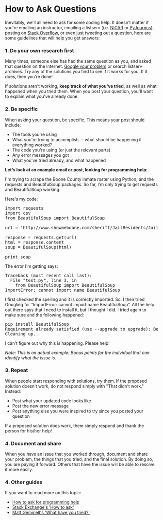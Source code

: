 # How to Ask Questions

Inevitably, we'll all need to ask for some coding help. It doesn't matter if you're emailing an instructor, emailing a listserv (i.e. [NICAR](http://www.ire.org/resource-center/listservs/subscribe-nicar-l/) or [PyJournos](https://groups.google.com/forum/#!forum/pythonjournos)), posting on [Stack Overflow](http://stackoverflow.com/), or even just tweeting out a question, here are some guidelines that will help you get answers:

### 1. Do your own research first
Many times, someone else has had the same question as you, and asked that question on the Internet. [Google your problem](http://knightlab.northwestern.edu/2014/03/13/googling-for-code-solutions-can-be-tricky-heres-how-to-get-started/) or search listserv archives. Try any of the solutions you find to see if it works for you. If it does, then you're done!

If solutions aren't working, **keep track of what you've tried**, as well as what happened when you tried them. When you post your question, you'll want to explain what you've already done.

### 2. Be specific
When asking your question, be specific. This means your post should include:

* The tools you're using
* What you're trying to accomplish -- what should be happening if everything worked?
* The code you're using (or just the relevant parts)
* Any error messages you got
* What you've tried already, and what happened

<b>Let's look at an example email or post, looking for programming help:</b>

I'm trying to scrape the Boone County inmate roster using Python, and the requests and BeautifulSoup packages. So far, I'm only trying to get requests and BeautifulSoup working.

Here's my code:
<pre>import requests
import csv
from BeautifulSoup import BeautifulSoup

url = 'http://www.showmeboone.com/sheriff/JailResidents/JailResidents.asp'

response = requests.get(url)
html = response.content
soup = BeautifulSoup(html)

print soup</pre>

The error I'm getting says:
<pre>Traceback (most recent call last):
  File "test.py", line 3, in <module>
    from BeautifulSoup import BeautifulSoup
ImportError: cannot import name BeautifulSoup</pre>

I first checked the spelling and it is correctly imported. So, I then tried Googling for "ImportError: cannot import name BeautifulSoup". All the help out there says that I need to install it, but I thought I did. I tried again to make sure and the following happened:

<pre>
pip install BeautifulSoup
Requirement already satisfied (use --upgrade to upgrade): BeautifulSoup in /Users/jacquelinekazil/Projects/envs/scraping-class/lib/python2.7/site-packages
Cleaning up..
</pre>

I can't figure out why this is happening. Please help!

*Note: This is an actual example. Bonus points for the individual that can identify what the issue is.*

### 3. Repeat
When people start responding with solutions, try them. If the proposed solution doesn't work, do not respond simply with "That didn't work." Instead:

* Post what your updated code looks like
* Post the new error message
* Post anything else you were inspired to try since you posted your question

If a proposed solution does work, them simply respond and thank the person for his/her help!

### 4. Document and share

When you have an issue that you worked through, document and share your problem, the things that you tried, and the final solution. By doing so, you are paying it forward. Others that have the issue will be able to resolve it more easily.

### 4. Other guides
If you want to read more on this topic:

* [How to ask for programming help](http://codingkilledthecat.wordpress.com/2012/06/26/how-to-ask-for-programming-help/)
* [Stack Exchange's 'How to ask'](https://codereview.stackexchange.com/help/how-to-ask)
* [Matt Gemmell's 'What have you tried?'](http://mattgemmell.com/what-have-you-tried/)
